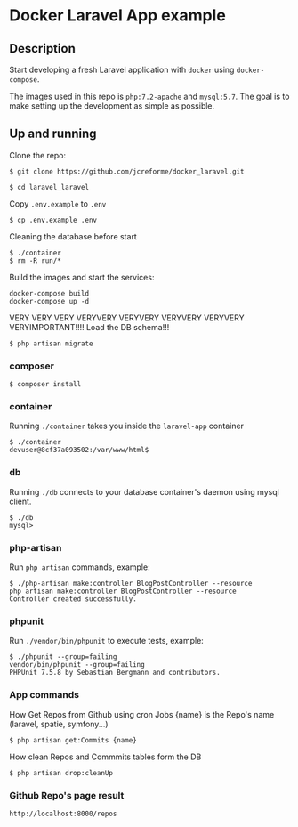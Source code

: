 # Docker Laravel App example

## Description
Start developing a fresh Laravel application with `docker` using `docker-compose`.

The images used in this repo is `php:7.2-apache` and `mysql:5.7`. The goal is to make setting up the development as simple as possible.

## Up and running
Clone the repo:
```
$ git clone https://github.com/jcreforme/docker_laravel.git

$ cd laravel_laravel
```
Copy `.env.example` to `.env`
```
$ cp .env.example .env 
```

Cleaning the database before start
```
$ ./container
$ rm -R run/*
```


Build the images and start the services:
```
docker-compose build
docker-compose up -d
```
VERY VERY VERY VERYVERY VERYVERY VERYVERY VERYVERY VERYIMPORTANT!!!! 
Load the DB schema!!!
```
$ php artisan migrate
```

### composer
```
$ composer install
```

### container
Running `./container` takes you inside the `laravel-app` container
```
$ ./container
devuser@8cf37a093502:/var/www/html$
```
### db
Running `./db` connects to your database container's daemon using mysql client.
```
$ ./db
mysql>
```


### php-artisan
Run `php artisan` commands, example:
```
$ ./php-artisan make:controller BlogPostController --resource
php artisan make:controller BlogPostController --resource
Controller created successfully.
```

### phpunit
Run `./vendor/bin/phpunit` to execute tests, example:
```
$ ./phpunit --group=failing
vendor/bin/phpunit --group=failing
PHPUnit 7.5.8 by Sebastian Bergmann and contributors.
```

### App commands
How Get Repos from Github using cron Jobs {name} is the Repo's name (laravel, spatie, symfony...)
```
$ php artisan get:Commits {name}
```

How clean Repos and Commmits tables form the DB
```
$ php artisan drop:cleanUp
```

### Github Repo's page result
```
http://localhost:8000/repos
```

